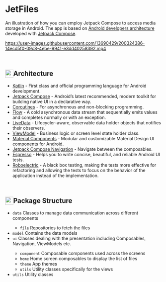 # JetFiles

An illustration of how you can employ Jetpack Compose to access media storage in Android. The app is based on <a href="https://developer.android.com/topic/architecture?gclsrc=ds">Android developers architecture</a> developed with <a href="https://developer.android.com/jetpack/compose">Jetpack Compose</a>.

https://user-images.githubusercontent.com/13690429/200324386-14ecd5f0-09c8-4ebe-9941-e3dd40258392.mp4

<br />

<h2> <img src="https://cdn-icons-png.flaticon.com/128/675/675579.png"
  width="26"
  height="26"
  style="float:left;">
Architecture</h2>

<ul>
  <li><a href="https://kotlinlang.org/">Kotlin</a> - First class and official programming language for Android development.</li>
  <li><a href="https://kotlinlang.org/">Jetpack Compose</a> - Android’s latest recommended, modern toolkit for building native UI in a declarative way.</li>
  <li><a href="https://kotlinlang.org/docs/coroutines-overview.html">Coroutines</a> - For asynchronous and non-blocking programming.</li>
  <li><a href="https://developer.android.com/kotlin/flow">Flow</a> - A cold asynchronous data stream that sequentially emits values and completes normally or with an exception.</li>
  <li><a href="https://developer.android.com/topic/libraries/architecture/livedata">LiveData</a> - Lifecycler-aware, observable data holder objects that notifies their observers.</li>
  <li><a href="https://developer.android.com/topic/libraries/architecture/viewmodel">ViewModel</a> - Business logic or screen level state holder class.</li>
  <li><a href="https://github.com/material-components/material-components-android">Material Components</a> - Modular and customizable Material Design UI components for Android.</li>
  <li><a href="https://developer.android.com/jetpack/compose/navigation">Jetpack Compose Navigation</a> - Navigate between the composables.</li>
  <li><a href="https://developer.android.com/training/testing/espresso">Espresso</a> - Helps you to write concise, beautiful, and reliable Android UI tests.</li>
  <li><a href="https://robolectric.org/">Roboelectric</a> - A black box testing, making the tests more effective for refactoring and allowing the tests to focus on the behavior of the application instead of the implementation.</li>
</ul>

<br />

<h2> <img src="https://cdn-icons-png.flaticon.com/512/756/756940.png"
  width="26"
  height="26"
  style="float:left;">
Package Structure</h2>

<ul>
  <li><code>data</code> Classes to manage data communication across different components</li>
    <ul>
      <li><code>file</code> Repositories to fetch the files</li>
    </ul>
    <li><code>model</code> Contains the data models</li>
    <li><code>ui</code> Classes dealing with the presentation including Composables, Navigation, ViewModels etc.</li>
      <ul>
        <li><code>component</code> Composable components used across the screens</li>
        <li><code>home</code> Home screen composables to display the list of files</li>
        <li><code>theme</code> App themes</li>
        <li><code>utils</code> Utility classes specifically for the views</li>
      </ul>
    <li><code>utils</code> Utility classes</li>
</ul>
